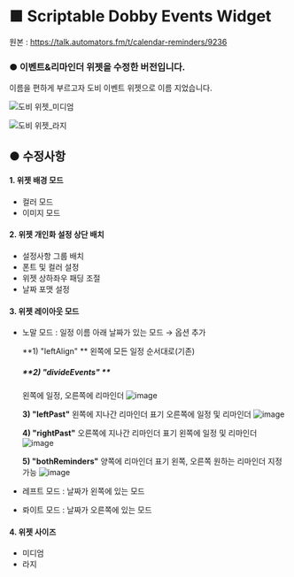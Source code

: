 # ■ Scriptable Dobby Events Widget

원본 : https://talk.automators.fm/t/calendar-reminders/9236

### ● 이벤트&리마인더 위젯을 수정한 버전입니다. 
이름을 편하게 부르고자 도비 이벤트 위젯으로 이름 지었습니다.

![도비 위젯_미디엄](https://user-images.githubusercontent.com/71208149/110639650-4e8f9200-81f3-11eb-9806-164fc6aa880d.jpg)

![도비 위젯_라지](https://user-images.githubusercontent.com/71208149/110639756-6b2bca00-81f3-11eb-81f9-679de073c253.jpg)


## ● 수정사항 

#### 1. 위젯 배경 모드 
- 컬러 모드 
- 이미지 모드


#### 2. 위젯 개인화 설정 상단 배치
- 설정사항 그룹 배치
- 폰트 및 컬러 설정
- 위젯 상하좌우 패딩 조절
- 날짜 포맷 설정


#### 3. 위젯 레이아웃 모드
- 노말 모드 : 일정 이름 아래 날짜가 있는 모드
  → 옵션 추가

  **1) "leftAlign" **
  왼쪽에 모든 일정 순서대로(기존)

  ##### **2) "divideEvents" **
  왼쪽에 일정, 오른쪽에 리마인더
  ![image](https://user-images.githubusercontent.com/71208149/113476851-0fcebe00-94b9-11eb-806d-387ec329938a.png)

  **3) "leftPast"**
  왼쪽에 지나간 리마인더 표기
  오른쪽에 일정 및 리마인더
  ![image](https://user-images.githubusercontent.com/71208149/113476862-1c531680-94b9-11eb-9919-f9d741380a9c.png)

  **4) "rightPast"**
  오른쪽에 지나간 리마인더 표기
  왼쪽에 일정 및 리마인더
  ![image](https://user-images.githubusercontent.com/71208149/113476868-22e18e00-94b9-11eb-938d-4fe41584b7a8.png)

  **5) "bothReminders"**
  양쪽에 리마인더 표기 
  왼쪽, 오른쪽 원하는 리마인더 지정 가능
  ![image](https://user-images.githubusercontent.com/71208149/113476879-2d9c2300-94b9-11eb-98ae-dafd987b5c3b.png)

- 레프트 모드 : 날짜가 왼쪽에 있는 모드
- 롸이트 모드 : 날짜가 오른쪽에 있는 모드


#### 4. 위젯 사이즈 
- 미디엄
- 라지
